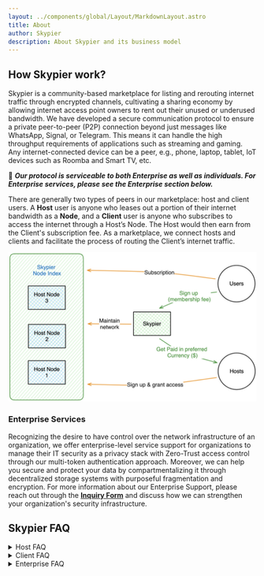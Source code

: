 ```yaml
---
layout: ../components/global/Layout/MarkdownLayout.astro
title: About
author: Skypier
description: About Skypier and its business model
---
```


<!-- About -->

## How Skypier work?

Skypier is a community-based marketplace for listing and rerouting internet traffic through encrypted channels, cultivating a sharing economy by allowing internet access point owners to rent out their unused or underused bandwidth. We have developed a secure communication protocol to ensure a private peer-to-peer (P2P) connection beyond just messages like WhatsApp, Signal, or Telegram. This means it can handle the high throughput requirements of applications such as streaming and gaming. Any internet-connected device can be a peer, e.g., phone, laptop, tablet, IoT devices such as Roomba and Smart TV, etc.


🔐 ***Our protocol is serviceable to both Enterprise as well as individuals. For Enterprise services, please see the Enterprise section below.***

There are generally two types of peers in our marketplace: host and client users. A **Host** user is anyone who leases out a portion of their internet bandwidth as a **Node**, and a **Client** user is anyone who subscribes to access the internet through a Host’s Node. The Host would then earn from the Client's subscription fee. As a marketplace, we connect hosts and clients and facilitate the process of routing the Client’s internet traffic.

![Slypier Marketplace](src/assets/img/AboutSkypier.png)

### Enterprise Services
Recognizing the desire to have control over the network infrastructure of an organization, we offer enterprise-level service support for organizations to manage their IT security as a privacy stack with Zero-Trust access control through our multi-token authentication approach. Moreover, we can help you secure and protect your data by compartmentalizing it through decentralized storage systems with purposeful fragmentation and encryption. For more information about our Enterprise Support, please reach out through the **[Inquiry Form](/#contact)** and discuss how we can strengthen your organization's security infrastructure.


## Skypier FAQ
<details>
<summary>Host FAQ</summary>

- **How may I qualify to be a Host?**

    The main requirements are a stable internet with an upload speed of 50 mbps or higher, and a computer that is on and connection constantly.
- **How much may I earn as a Host?**

    This may varies due to a number of factors, such as your location and internet speed.
- **What if we don’t have a computer that can connect to the internet constantly?**

    We are currently developing a solution so that you may use a low-cost computer such as Raspberry Pi. We will share an update once it’s available!
</details>

<details>
<summary>Client FAQ</summary>

- **How would I know if the Node I am connecting to is not a owned by a bad person?**

We are implementing a Host scoring system so that you can see their internet speed and if they have been reported with negative reviews. 
</details>

<details>
<summary>Enterprise FAQ</summary>

Coming Soon…
</details>
